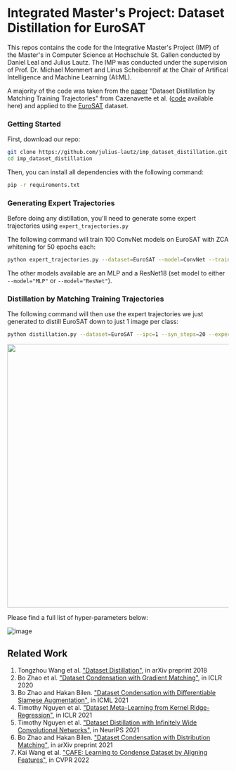 # Integrated Master's Project: Dataset Distillation for EuroSAT

This repos contains the code for the Integrative Master's Project (IMP) of the Master's in Computer Science at Hochschule St. Gallen conducted by Daniel Leal and Julius Lautz. The IMP was conducted under the supervision of Prof. Dr. Michael Mommert and Linus Scheibenreif at the Chair of Artifical Intelligence and Machine Learning (AI:ML).

A majority of the code was taken from the [paper](https://arxiv.org/abs/2203.11932) "Dataset Distillation by Matching Training Trajectories" from Cazenavette et al. ([code](https://github.com/GeorgeCazenavette/mtt-distillation) available here) and applied to the [EuroSAT](https://github.com/phelber/EuroSAT) dataset.


### Getting Started

First, download our repo:
```bash
git clone https://github.com/julius-lautz/imp_dataset_distillation.git
cd imp_dataset_distillation
```

Then, you can install all dependencies with the following command:
```bash
pip -r requirements.txt
```

### Generating Expert Trajectories
Before doing any distillation, you'll need to generate some expert trajectories using ```expert_trajectories.py```

The following command will train 100 ConvNet models on EuroSAT with ZCA whitening for 50 epochs each:
```bash
python expert_trajectories.py --dataset=EuroSAT --model=ConvNet --train_epochs=50 --num_experts=100 --zca --buffer_path={path_to_buffer_storage} --data_path={path_to_dataset}
```
The other models available are an MLP and a ResNet18 (set model to either ```--model="MLP"``` or ```--model="ResNet"```).

### Distillation by Matching Training Trajectories
The following command will then use the expert trajectories we just generated to distill EuroSAT down to just 1 image per class:
```bash
python distillation.py --dataset=EuroSAT --ipc=1 --syn_steps=20 --expert_epochs=3 --max_start_epoch=5 --zca --lr_img=1000 --lr_lr=1e-05 --lr_teacher=0.01 --buffer_path={path_to_buffer_storage} --data_path={path_to_dataset}
```

<img src='docs/animation.gif' width=600>

Please find a full list of hyper-parameters below:

![image](https://user-images.githubusercontent.com/18726777/184226412-7bd0d577-225b-487c-8c9c-23f6462ca7d0.png)



## Related Work
<ol>
<li>
    Tongzhou Wang et al. <a href="https://ssnl.github.io/dataset_distillation/">"Dataset Distillation"</a>, in arXiv preprint 2018
</li>
<li>
    Bo Zhao et al. <a href="https://arxiv.org/abs/2006.05929">"Dataset Condensation with Gradient Matching"</a>, in ICLR 2020
</li>
<li>
    Bo Zhao and Hakan Bilen. <a href="https://arxiv.org/abs/2102.08259">"Dataset Condensation with Differentiable Siamese Augmentation"</a>, in ICML 2021
</li>
<li>
    Timothy Nguyen et al. <a href="https://arxiv.org/abs/2011.00050">"Dataset Meta-Learning from Kernel Ridge-Regression"</a>, in ICLR 2021
</li>
<li>
    Timothy Nguyen et al. <a href="https://arxiv.org/abs/2107.13034">"Dataset Distillation with Infinitely Wide Convolutional Networks"</a>, in NeurIPS 2021
</li>
<li>
    Bo Zhao and Hakan Bilen. <a href="https://arxiv.org/abs/2110.04181">"Dataset Condensation with Distribution Matching"</a>, in arXiv preprint 2021
</li>
<li>
    Kai Wang et al. <a href="https://arxiv.org/abs/2203.01531">"CAFE: Learning to Condense Dataset by Aligning Features"</a>, in CVPR 2022
</li>
</ol>
